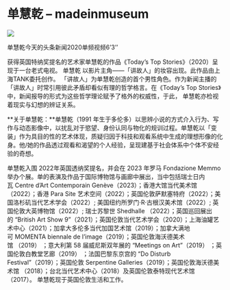 # 单慧乾 – madeinmuseum

![](http://madeinmuseum.art/wp-content/uploads/2023/06/Sin-Wai-Kin_单慧乾_今天的头条新_Todays-Top-Stories_20201-1024x683.jpg)

单慧乾今天的头条新闻2020单频视频6’3’’

获得英国特纳奖提名的艺术家单慧乾的作品《Today’s Top Stories》（2020）呈现于一台老式电视。 单慧乾 以影片主角——「讲故人」的妆容出现。此作品由上海TANK委托创作。 「讲故人」为单慧乾创造的首个男性角色。作为新闻主播的「讲故人」时常引用彼此矛盾却看似有理的哲学格言。在《Today’s Top Stories》中，新闻报导的形式为这些哲学理论赋予了格外的权威性，于此， 单慧乾亦检视着现实与幻想的辨证关系。

**关于单慧乾：**单慧乾（1991 年生于多伦多）以思辨小说的方式介入行为、写作与动态影像中，以扰乱对于慾望、身份认同与物化的规训过程。单慧乾以「变装」作为具目的性的艺术体现，质疑归因于科技和观看系统中生成的理想形像的化身。他/她的作品透过观看和渴望的个人经验，呈现建基于社会体系中个体不安经验的奇想。 

单慧乾入围 2022年英国透纳奖提名，并会在 2023 年罗马 Fondazione Memmo 举办个展。单的表演及作品于国际博物馆与画廊中展出，当中包括瑞士日内瓦 Centre d’Art Contemporain Genève（2023）；香港大馆当代美术馆（2022）；香港 Para Site 艺术空间（2022）；英国伦敦萨默塞特府（2022）；美国洛杉矶当代艺术学会（2022）; 美国纽约所罗门·R·古根汉美术馆（2022）; 英国伦敦大英博物馆（2022）; 瑞士苏黎世 Shedhalle （2022）；英国巡回展出的 “British Art Show 9”（2021）；英国伦敦当代艺术学会（2020）；上海油罐艺术中心（2021）；加拿大多伦多当代加国艺术馆（2019）；加拿大满地可 MOMENTA biennale de l’image（2019）；英国伦敦海沃德美术馆 （2019） ；意大利第 58 届威尼斯双年展的 “Meetings on Art”（2019） ；英国伦敦白教堂艺廊（2019） ；法国巴黎东京宫的 “Do Disturb Festival”（2019）；英国伦敦 Serpentine Galleries（2019）；英国伦敦海沃德美术馆 （2018）；台北当代艺术中心（2018）及英国伦敦泰特现代艺术馆（2017）。 单慧乾现于英国伦敦生活和工作。
